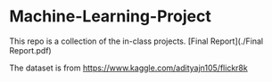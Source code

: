 # Machine-Learning-Project
This repo is a collection of the in-class projects. [Final Report](./Final Report.pdf)

The dataset is from https://www.kaggle.com/adityajn105/flickr8k
